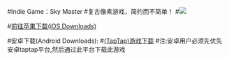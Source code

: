 #Indie Game：Sky Master
#复古像素游戏，简约而不简单！
#![](http://a2.qpic.cn/psb?/V12c0MEo2OUF9w/hAD2LEYy7bZMgdTdGnYij9QfXm*JnwQ*XCYAIYsPnCY!/b/dGwBAAAAAAAA&bo=AAT0AQAE9AERADc!&rf=viewer_4)

#[前往苹果下载(iOS Downloads)](http://itunes.apple.com/cn/app/id1244048058)

#安卓下载(Android Downloads):
#[(TapTap)游戏下载](http://l.taptap.com/123/HSpzj1dt)
#注:安卓用户必须先优先安卓taptap平台,然后通过此平台下载此游戏
